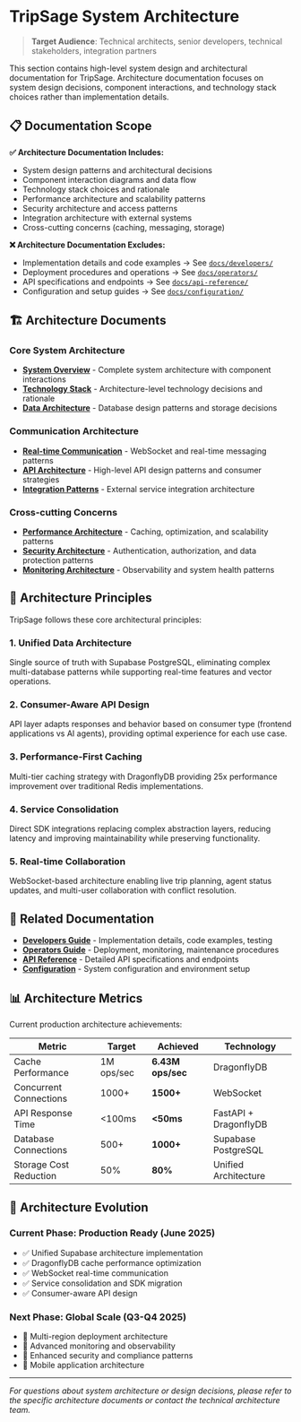 # TripSage System Architecture

> **Target Audience**: Technical architects, senior developers, technical stakeholders, integration partners

This section contains high-level system design and architectural documentation for TripSage. Architecture documentation focuses on system design decisions, component interactions, and technology stack choices rather than implementation details.

## 📋 Documentation Scope

**✅ Architecture Documentation Includes:**
- System design patterns and architectural decisions
- Component interaction diagrams and data flow
- Technology stack choices and rationale
- Performance architecture and scalability patterns
- Security architecture and access patterns
- Integration architecture with external systems
- Cross-cutting concerns (caching, messaging, storage)

**❌ Architecture Documentation Excludes:**
- Implementation details and code examples → See [`docs/developers/`](../developers/)
- Deployment procedures and operations → See [`docs/operators/`](../operators/) 
- API specifications and endpoints → See [`docs/api-reference/`](../api-reference/)
- Configuration and setup guides → See [`docs/configuration/`](../configuration/)

## 🏗️ Architecture Documents

### Core System Architecture
- **[System Overview](system-overview.md)** - Complete system architecture with component interactions
- **[Technology Stack](technology-stack.md)** - Architecture-level technology decisions and rationale
- **[Data Architecture](data-architecture.md)** - Database design patterns and storage decisions

### Communication Architecture  
- **[Real-time Communication](real-time-communication.md)** - WebSocket and real-time messaging patterns
- **[API Architecture](api-architecture.md)** - High-level API design patterns and consumer strategies
- **[Integration Patterns](integration-patterns.md)** - External service integration architecture

### Cross-cutting Concerns
- **[Performance Architecture](performance-architecture.md)** - Caching, optimization, and scalability patterns
- **[Security Architecture](security-architecture.md)** - Authentication, authorization, and data protection patterns
- **[Monitoring Architecture](monitoring-architecture.md)** - Observability and system health patterns

## 🎯 Architecture Principles

TripSage follows these core architectural principles:

### 1. **Unified Data Architecture**
Single source of truth with Supabase PostgreSQL, eliminating complex multi-database patterns while supporting real-time features and vector operations.

### 2. **Consumer-Aware API Design**
API layer adapts responses and behavior based on consumer type (frontend applications vs AI agents), providing optimal experience for each use case.

### 3. **Performance-First Caching**
Multi-tier caching strategy with DragonflyDB providing 25x performance improvement over traditional Redis implementations.

### 4. **Service Consolidation**
Direct SDK integrations replacing complex abstraction layers, reducing latency and improving maintainability while preserving functionality.

### 5. **Real-time Collaboration**
WebSocket-based architecture enabling live trip planning, agent status updates, and multi-user collaboration with conflict resolution.

## 🔗 Related Documentation

- **[Developers Guide](../developers/)** - Implementation details, code examples, testing
- **[Operators Guide](../operators/)** - Deployment, monitoring, maintenance procedures
- **[API Reference](../api-reference/)** - Detailed API specifications and endpoints
- **[Configuration](../configuration/)** - System configuration and environment setup

## 📊 Architecture Metrics

Current production architecture achievements:

| Metric | Target | Achieved | Technology |
|--------|--------|----------|------------|
| Cache Performance | 1M ops/sec | **6.43M ops/sec** | DragonflyDB |
| Concurrent Connections | 1000+ | **1500+** | WebSocket |
| API Response Time | <100ms | **<50ms** | FastAPI + DragonflyDB |
| Database Connections | 500+ | **1000+** | Supabase PostgreSQL |
| Storage Cost Reduction | 50% | **80%** | Unified Architecture |

## 🚧 Architecture Evolution

### Current Phase: **Production Ready** (June 2025)
- ✅ Unified Supabase architecture implementation
- ✅ DragonflyDB cache performance optimization  
- ✅ WebSocket real-time communication
- ✅ Service consolidation and SDK migration
- ✅ Consumer-aware API design

### Next Phase: **Global Scale** (Q3-Q4 2025)
- 🔄 Multi-region deployment architecture
- 🔄 Advanced monitoring and observability
- 🔄 Enhanced security and compliance patterns
- 🔄 Mobile application architecture

---

*For questions about system architecture or design decisions, please refer to the specific architecture documents or contact the technical architecture team.*